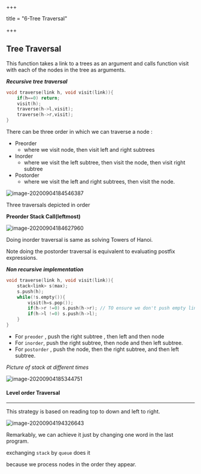 +++

title = "6-Tree Traversal"

+++

## Tree Traversal

This function takes a link to a trees as an argument and calls function visit with each of the nodes in the tree as arguments.

***Recursive tree traversal***

````c++
void traverse(link h, void visit(link)){
    if(h==0) return;
    visit(h);
    traverse(h->l,visit);
    traverse(h->r,visit);
}
````

There can be three order in which we can traverse a node :

- Preorder
  - where we visit node, then visit left and right subtrees
- Inorder
  - where we visit the left subtree, then visit the node, then visit right subtree
- Postorder
  - where we visit the left and right subtrees, then visit the node.



![image-20200904184546387](/6-Tree_Traversal.assets/image-20200904184546387.png)

Three traversals depicted in order

**Preorder Stack Call(leftmost)**

![image-20200904184627960](/6-Tree_Traversal.assets/image-20200904184627960.png)

Doing inorder traversal is same as solving Towers of Hanoi.

Note doing the postorder traversal is equivalent to evaluating postfix expressions.

***Non recursive implementation***

````c++
void traverse(link h, void visit(link)){
    stack<link> s(max);
    s.push(h);
    while(!s.empty()){
        visit(h=s.pop());
        if(h->r !=0) s.push(h->r); // TO ensure we don't push empty links
        if(h->l !=0) s.push(h->l);
    }
}
````

- For `preoder` , push the right subtree , then left and then node
- For `inorder`, push the right subtree, then node and then left subtree.
- For `postorder` , push the node, then the right subtree, and then left subtree.

*Picture of stack at different times*

![image-20200904185344751](/6-Tree_Traversal.assets/image-20200904185344751.png)

#### Level order Traversal

*****

This strategy is based on reading top to down and left to right.

![image-20200904194326643](/6-Tree_Traversal.assets/image-20200904194326643.png)

Remarkably, we can achieve it just by changing one word in the last program.

exchanging `stack` by `queue` does it

because we process nodes in the order they appear.

